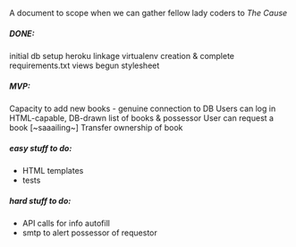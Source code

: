 A document to scope when we can gather fellow lady coders to *The Cause*

##### DONE:
initial db setup
heroku linkage
virtualenv creation & complete requirements.txt
views begun
stylesheet

##### MVP:
Capacity to add new books - genuine connection to DB
Users can log in
HTML-capable, DB-drawn list of books & possessor
User can request a book [~saaailing~]
Transfer ownership of book

##### easy stuff to do:
 - HTML templates
 - tests

##### hard stuff to do:
 - API calls for info autofill
 - smtp to alert possessor of requestor
